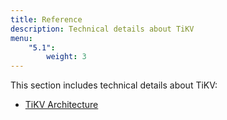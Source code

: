 ```yaml
---
title: Reference
description: Technical details about TiKV
menu:
    "5.1":
        weight: 3
---
```


This section includes technical details about TiKV:

- [TiKV Architecture](../architecture/introduction/)
